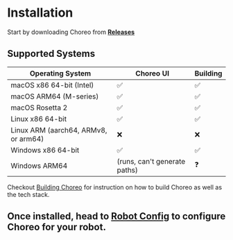 # Installation

Start by downloading Choreo from **[Releases](https://github.com/SleipnirGroup/Choreo/releases)**

## Supported Systems

| Operating System                     | Choreo UI                    | Building |
| ------------------------------------ | ---------------------------- | -------- |
| macOS x86 64-bit (Intel)             | ✅                           | ✅       |
| macOS ARM64 (M-series)               | ✅                           | ✅       |
| macOS Rosetta 2                      | ✅                           | ✅       |
| Linux x86 64-bit                     | ✅                           | ✅       |
| Linux ARM (aarch64, ARMv8, or arm64) | ❌                           | ❌       |
| Windows x86 64-bit                   | ✅                           | ✅       |
| Windows ARM64                        | (runs, can't generate paths) | ❓       |

Checkout [Building Choreo](./contributing/building-choreo.md) for instruction on how to build Choreo as well as the tech stack.

## Once installed, head to [Robot Config](./robot-config.md) to configure Choreo for your robot.
